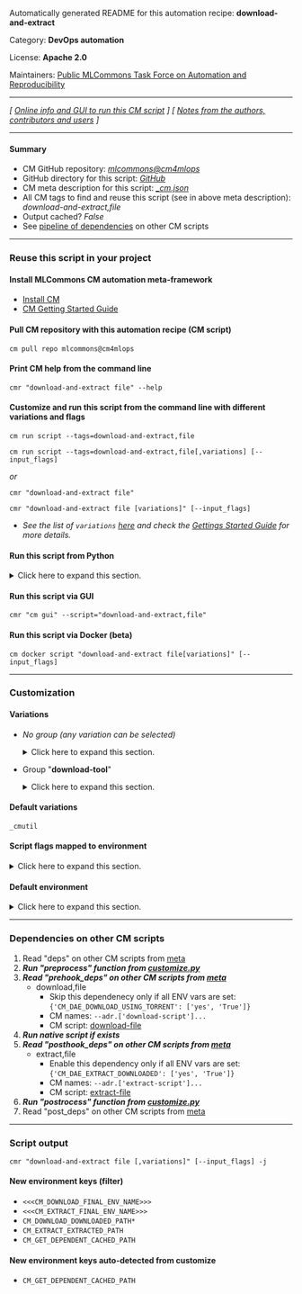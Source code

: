 Automatically generated README for this automation recipe: **download-and-extract**

Category: **DevOps automation**

License: **Apache 2.0**

Maintainers: [Public MLCommons Task Force on Automation and Reproducibility](https://github.com/mlcommons/ck/blob/master/docs/taskforce.md)

---
*[ [Online info and GUI to run this CM script](https://access.cknowledge.org/playground/?action=scripts&name=download-and-extract,c67e81a4ce2649f5) ] [ [Notes from the authors, contributors and users](README-extra.md) ]*

---
#### Summary

* CM GitHub repository: *[mlcommons@cm4mlops](https://github.com/mlcommons/cm4mlops/tree/dev)*
* GitHub directory for this script: *[GitHub](https://github.com/mlcommons/cm4mlops/tree/dev/script/download-and-extract)*
* CM meta description for this script: *[_cm.json](_cm.json)*
* All CM tags to find and reuse this script (see in above meta description): *download-and-extract,file*
* Output cached? *False*
* See [pipeline of dependencies](#dependencies-on-other-cm-scripts) on other CM scripts


---
### Reuse this script in your project

#### Install MLCommons CM automation meta-framework

* [Install CM](https://access.cknowledge.org/playground/?action=install)
* [CM Getting Started Guide](https://github.com/mlcommons/ck/blob/master/docs/getting-started.md)

#### Pull CM repository with this automation recipe (CM script)

```cm pull repo mlcommons@cm4mlops```

#### Print CM help from the command line

````cmr "download-and-extract file" --help````

#### Customize and run this script from the command line with different variations and flags

`cm run script --tags=download-and-extract,file`

`cm run script --tags=download-and-extract,file[,variations] [--input_flags]`

*or*

`cmr "download-and-extract file"`

`cmr "download-and-extract file [variations]" [--input_flags]`


* *See the list of `variations` [here](#variations) and check the [Gettings Started Guide](https://github.com/mlcommons/ck/blob/dev/docs/getting-started.md) for more details.*

#### Run this script from Python

<details>
<summary>Click here to expand this section.</summary>

```python

import cmind

r = cmind.access({'action':'run'
                  'automation':'script',
                  'tags':'download-and-extract,file'
                  'out':'con',
                  ...
                  (other input keys for this script)
                  ...
                 })

if r['return']>0:
    print (r['error'])

```

</details>


#### Run this script via GUI

```cmr "cm gui" --script="download-and-extract,file"```

#### Run this script via Docker (beta)

`cm docker script "download-and-extract file[variations]" [--input_flags]`

___
### Customization


#### Variations

  * *No group (any variation can be selected)*
    <details>
    <summary>Click here to expand this section.</summary>

    * `_extract`
      - Environment variables:
        - *CM_DAE_EXTRACT_DOWNLOADED*: `yes`
      - Workflow:
    * `_keep`
      - Environment variables:
        - *CM_EXTRACT_REMOVE_EXTRACTED*: `no`
      - Workflow:
    * `_no-remove-extracted`
      - Environment variables:
        - *CM_EXTRACT_REMOVE_EXTRACTED*: `no`
      - Workflow:
    * `_url.#`
      - Environment variables:
        - *CM_DAE_URL*: `#`
      - Workflow:

    </details>


  * Group "**download-tool**"
    <details>
    <summary>Click here to expand this section.</summary>

    * **`_cmutil`** (default)
      - Workflow:
    * `_curl`
      - Workflow:
    * `_gdown`
      - Workflow:
    * `_rclone`
      - Workflow:
    * `_torrent`
      - Environment variables:
        - *CM_DAE_DOWNLOAD_USING_TORRENT*: `yes`
        - *CM_TORRENT_DOWNLOADED_FILE_NAME*: `<<<CM_DAE_FILENAME>>>`
        - *CM_TORRENT_DOWNLOADED_PATH_ENV_KEY*: `CM_DAE_FILEPATH`
        - *CM_TORRENT_WAIT_UNTIL_COMPLETED*: `yes`
      - Workflow:
        1. ***Read "prehook_deps" on other CM scripts***
           * download,torrent
             - CM script: [download-torrent](https://github.com/mlcommons/cm4mlops/tree/master/script/download-torrent)
    * `_wget`
      - Workflow:

    </details>


#### Default variations

`_cmutil`

#### Script flags mapped to environment
<details>
<summary>Click here to expand this section.</summary>

* `--download_path=value`  &rarr;  `CM_DOWNLOAD_PATH=value`
* `--extra_folder=value`  &rarr;  `CM_EXTRACT_TO_FOLDER=value`
* `--extract_path=value`  &rarr;  `CM_EXTRACT_PATH=value`
* `--from=value`  &rarr;  `CM_DOWNLOAD_LOCAL_FILE_PATH=value`
* `--local_path=value`  &rarr;  `CM_DOWNLOAD_LOCAL_FILE_PATH=value`
* `--store=value`  &rarr;  `CM_DOWNLOAD_PATH=value`
* `--to=value`  &rarr;  `CM_EXTRACT_PATH=value`
* `--url=value`  &rarr;  `CM_DAE_URL=value`
* `--verify=value`  &rarr;  `CM_VERIFY_SSL=value`

**Above CLI flags can be used in the Python CM API as follows:**

```python
r=cm.access({... , "download_path":...}
```

</details>

#### Default environment

<details>
<summary>Click here to expand this section.</summary>

These keys can be updated via `--env.KEY=VALUE` or `env` dictionary in `@input.json` or using script flags.


</details>

___
### Dependencies on other CM scripts


  1. Read "deps" on other CM scripts from [meta](https://github.com/mlcommons/cm4mlops/tree/dev/script/download-and-extract/_cm.json)
  1. ***Run "preprocess" function from [customize.py](https://github.com/mlcommons/cm4mlops/tree/dev/script/download-and-extract/customize.py)***
  1. ***Read "prehook_deps" on other CM scripts from [meta](https://github.com/mlcommons/cm4mlops/tree/dev/script/download-and-extract/_cm.json)***
     * download,file
       * Skip this dependenecy only if all ENV vars are set:<br>
`{'CM_DAE_DOWNLOAD_USING_TORRENT': ['yes', 'True']}`
       * CM names: `--adr.['download-script']...`
       - CM script: [download-file](https://github.com/mlcommons/cm4mlops/tree/master/script/download-file)
  1. ***Run native script if exists***
  1. ***Read "posthook_deps" on other CM scripts from [meta](https://github.com/mlcommons/cm4mlops/tree/dev/script/download-and-extract/_cm.json)***
     * extract,file
       * Enable this dependency only if all ENV vars are set:<br>
`{'CM_DAE_EXTRACT_DOWNLOADED': ['yes', 'True']}`
       * CM names: `--adr.['extract-script']...`
       - CM script: [extract-file](https://github.com/mlcommons/cm4mlops/tree/master/script/extract-file)
  1. ***Run "postrocess" function from [customize.py](https://github.com/mlcommons/cm4mlops/tree/dev/script/download-and-extract/customize.py)***
  1. Read "post_deps" on other CM scripts from [meta](https://github.com/mlcommons/cm4mlops/tree/dev/script/download-and-extract/_cm.json)

___
### Script output
`cmr "download-and-extract file [,variations]" [--input_flags] -j`
#### New environment keys (filter)

* `<<<CM_DOWNLOAD_FINAL_ENV_NAME>>>`
* `<<<CM_EXTRACT_FINAL_ENV_NAME>>>`
* `CM_DOWNLOAD_DOWNLOADED_PATH*`
* `CM_EXTRACT_EXTRACTED_PATH`
* `CM_GET_DEPENDENT_CACHED_PATH`
#### New environment keys auto-detected from customize

* `CM_GET_DEPENDENT_CACHED_PATH`